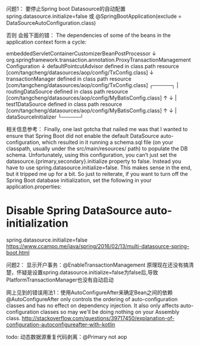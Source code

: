 问题1：
要停止Spring boot Datasource的自动配置
spring.datasource.initialize=false
或
@SpringBootApplication(exclude = DataSourceAutoConfiguration.class)

否则 会报下面的错：
The dependencies of some of the beans in the application context form a cycle:

   embeddedServletContainerCustomizerBeanPostProcessor
      ↓
   org.springframework.transaction.annotation.ProxyTransactionManagementConfiguration
      ↓
   defaultPointcutAdvisor defined in class path resource [com/tangcheng/datasources/aop/config/TxConfig.class]
      ↓
   transactionManager defined in class path resource [com/tangcheng/datasources/aop/config/TxConfig.class]
┌─────┐
|  routingDataSource defined in class path resource [com/tangcheng/datasources/aop/config/MyBatisConfig.class]
↑     ↓
|  test1DataSource defined in class path resource [com/tangcheng/datasources/aop/config/MyBatisConfig.class]
↑     ↓
|  dataSourceInitializer
└─────┘

相关信息参考：
Finally, one last gotcha that nailed me was that I wanted to ensure that Spring Boot did not enable the default DataSource auto-configuration,
which resulted in it running a schema.sql file (on your classpath, usually under the src/main/resources/ path) to populate the DB schema.
Unfortunately, using this configuration, you can’t just set the datasource.{primary,secondary}.initialize property to false.
Instead you have to use spring.datasource.initialize=false. This makes sense in the end, but it tripped me up for a bit.
So just to reiterate, if you want to turn off the Spring Boot database initialization, set the following in your application.properties:
# Disable Spring DataSource auto-initialization
spring.datasource.initialize=false
https://www.ccampo.me/java/spring/2016/02/13/multi-datasource-spring-boot.html


问题2：
显示开户事务：@EnableTransactionManagement
原理现在还没有搞清楚，怀疑是设置spring.datasource.initialize=false为false后,导致PlatformTransactionManager也没有自动启动

网上见到的错误用法1：使用AutoConfigureAfter来确定Bean之间的依赖
@AutoConfigureAfter only controls the ordering of auto-configuration classes and has no effect on dependency injection.
It also only affects auto-configuration classes so may we'll be doing nothing on your Assembly class.
http://stackoverflow.com/questions/39717450/explanation-of-configuration-autoconfigureafter-with-kotlin

todo:
动态数据源重复代码剥离：@Primary
not aop





